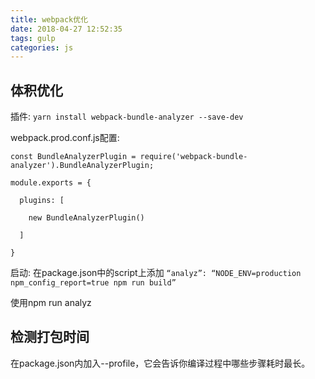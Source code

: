 ```yaml
---
title: webpack优化
date: 2018-04-27 12:52:35
tags: gulp
categories: js
---
```



<div><!-- more--></div>

## 体积优化

插件:
`yarn install webpack-bundle-analyzer --save-dev`


webpack.prod.conf.js配置:


```
const BundleAnalyzerPlugin = require('webpack-bundle-analyzer').BundleAnalyzerPlugin;

module.exports = {

  plugins: [

    new BundleAnalyzerPlugin()

  ]

}

```

启动:
在package.json中的script上添加
`“analyz”: “NODE_ENV=production npm_config_report=true npm run build”`


使用npm run analyz

## 检测打包时间

在package.json内加入--profile，它会告诉你编译过程中哪些步骤耗时最长。

